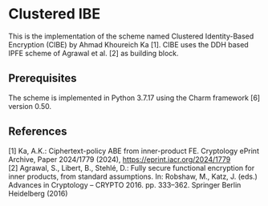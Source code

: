 # Clustered IBE
This is the implementation of the scheme named Clustered Identity-Based Encryption (CIBE) by Ahmad Khoureich Ka [1]. CIBE uses the DDH based IPFE scheme of Agrawal et al. [2] as building block.

## Prerequisites
The scheme is implemented in Python 3.7.17 using the Charm framework [6] version 0.50.

## References
[1] Ka, A.K.: Ciphertext-policy ABE from inner-product FE. Cryptology ePrint Archive, Paper 2024/1779 (2024), https://eprint.iacr.org/2024/1779<br/>
[2] Agrawal, S., Libert, B., Stehlé, D.: Fully secure functional encryption for inner products, from standard assumptions. In: Robshaw, M., Katz, J. (eds.) Advances in Cryptology – CRYPTO 2016. pp. 333–362. Springer Berlin Heidelberg (2016)

